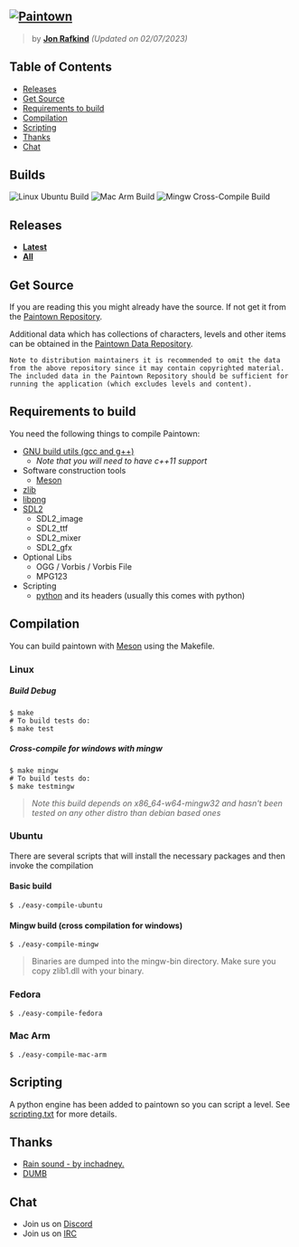 ## [<img src="https://paintown.org/assets/logo.png" alt="Paintown">](https://paintown.org)
> by **[Jon Rafkind](https://github.com/kazzmir)**
> *(Updated on 02/07/2023)*

## Table of Contents

* [Releases](#releases)
* [Get Source](#get-source)
* [Requirements to build](#requirements-to-build)
* [Compilation](#compilation)
* [Scripting](#scripting)
* [Thanks](#thanks)
* [Chat](#chat)

## Builds
![Linux Ubuntu Build](https://github.com/kazzmir/paintown/actions/workflows/compile.yml/badge.svg)
![Mac Arm Build](https://github.com/kazzmir/paintown/actions/workflows/compile-mac-arm.yml/badge.svg)
![Mingw Cross-Compile Build](https://github.com/kazzmir/paintown/actions/workflows/mingw-cross.yml/badge.svg)

## Releases

- **[Latest](https://github.com/kazzmir/paintown/releases/latest)**
- **[All](https://github.com/kazzmir/paintown/releases)**

## Get Source

If you are reading this you might already have the source. If not get it from the
[Paintown Repository](https://github.com/kazzmir/paintown).

Additional data which has collections of characters, levels and other items can be obtained in the [Paintown Data Repository](https://github.com/kazzmir/paintown-data).
```
Note to distribution maintainers it is recommended to omit the data from the above repository since it may contain copyrighted material.
The included data in the Paintown Repository should be sufficient for running the application (which excludes levels and content).
```
  
## Requirements to build

You need the following things to compile Paintown:
* [GNU build utils (gcc and g++)](http://www.gnu.org/software/gcc/)
	* *Note that you will need to have c++11 support*
* Software construction tools
	* [Meson](https://mesonbuild.com/)
* [zlib](http://www.zlib.net/)
* [libpng](http://www.libpng.org/pub/png/libpng.html)
* [SDL2](https://github.com/libsdl-org/SDL/tree/SDL2)
	* SDL2_image
	* SDL2_ttf
	* SDL2_mixer
	* SDL2_gfx
* Optional Libs
	* OGG / Vorbis / Vorbis File
	* MPG123
* Scripting
	* [python](http://www.python.org) and its headers (usually this comes with python)

## Compilation
You can build paintown with [Meson](https://mesonbuild.com) using the Makefile.

### Linux
##### Build Debug
```
$ make
# To build tests do:
$ make test
```

##### Cross-compile for windows with mingw
```
$ make mingw
# To build tests do:
$ make testmingw
```
> *Note this build depends on x86_64-w64-mingw32 and hasn't been tested on any other distro than debian based ones*

### Ubuntu
There are several scripts that will install the necessary packages and then invoke the compilation
#### Basic build
`
$ ./easy-compile-ubuntu
`
#### Mingw build (cross compilation for windows)
`
$ ./easy-compile-mingw
`
> Binaries are dumped into the mingw-bin directory. Make sure you copy zlib1.dll with your binary.

### Fedora
`
$ ./easy-compile-fedora
`

### Mac Arm
`
$ ./easy-compile-mac-arm
`

## Scripting

A python engine has been added to paintown so you can script a level. 
See [scripting.txt](scripting.txt) for more details.

## Thanks
* [Rain sound - by inchadney.](http://freesound.iua.upf.edu/usersViewSingle.php?id=28867)
* [DUMB](http://dumb.sf.net)

## Chat
* Join us on [Discord](https://discord.com/invite/4SRhCE2Gch)
* Join us on [IRC](https://web.libera.chat/#paintown)
